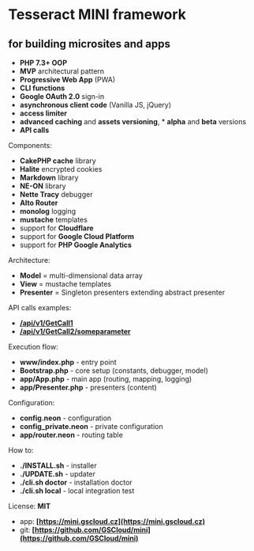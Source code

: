 Tesseract MINI framework
========================

for building microsites and apps
--------------------------------

* **PHP 7.3+ OOP**
* **MVP** architectural pattern
* **Progressive Web App** (PWA)
* **CLI functions**
* **Google OAuth 2.0** sign-in
* **asynchronous client code** (Vanilla JS, jQuery)
* **access limiter**
* **advanced caching** and **assets versioning**, * **alpha** and **beta** versions
* **API calls**

Components:

* **CakePHP cache** library
* **Halite** encrypted cookies
* **Markdown** library
* **NE-ON** library
* **Nette Tracy** debugger
* **Alto Router**
* **monolog** logging
* **mustache** templates
* support for **Cloudflare**
* support for **Google Cloud Platform**
* support for **PHP Google Analytics**

Architecture:

* **Model** = multi-dimensional data array
* **View** = mustache templates
* **Presenter** = Singleton presenters extending abstract presenter

API calls examples:

* **[/api/v1/GetCall1](/api/v1/GetCall1)**
* **[/api/v1/GetCall2/someparameter](/api/v1/GetCall2/someparameter)**

Execution flow:

* **www/index.php** - entry point
* **Bootstrap.php** - core setup (constants, debugger, model)
* **app/App.php** - main app (routing, mapping, logging)
* **app/Presenter.php** - presenters (content)

Configuration:

* **config.neon** - configuration
* **config_private.neon** - private configuration
* **app/router.neon** - routing table

How to:

* **./INSTALL.sh** - installer
* **./UPDATE.sh** - updater
* **./cli.sh doctor** - installation doctor
* **./cli.sh local** - local integration test

License: **MIT**

* app: **[https://mini.gscloud.cz](https://mini.gscloud.cz)**
* git: **[https://github.com/GSCloud/mini](https://github.com/GSCloud/mini)**
